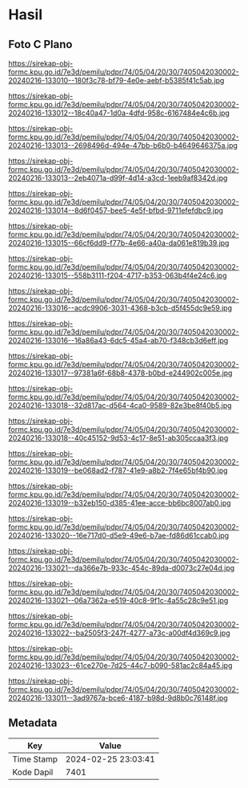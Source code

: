 # Hasil

## Foto C Plano

https://sirekap-obj-formc.kpu.go.id/7e3d/pemilu/pdpr/74/05/04/20/30/7405042030002-20240216-133010--180f3c78-bf79-4e0e-aebf-b5385f41c5ab.jpg

https://sirekap-obj-formc.kpu.go.id/7e3d/pemilu/pdpr/74/05/04/20/30/7405042030002-20240216-133012--18c40a47-1d0a-4dfd-958c-6167484e4c6b.jpg

https://sirekap-obj-formc.kpu.go.id/7e3d/pemilu/pdpr/74/05/04/20/30/7405042030002-20240216-133013--2698496d-494e-47bb-b6b0-b4649646375a.jpg

https://sirekap-obj-formc.kpu.go.id/7e3d/pemilu/pdpr/74/05/04/20/30/7405042030002-20240216-133013--2eb4071a-d99f-4d14-a3cd-1eeb9af8342d.jpg

https://sirekap-obj-formc.kpu.go.id/7e3d/pemilu/pdpr/74/05/04/20/30/7405042030002-20240216-133014--8d6f0457-bee5-4e5f-bfbd-9711efefdbc9.jpg

https://sirekap-obj-formc.kpu.go.id/7e3d/pemilu/pdpr/74/05/04/20/30/7405042030002-20240216-133015--66cf6dd9-f77b-4e66-a40a-da061e819b39.jpg

https://sirekap-obj-formc.kpu.go.id/7e3d/pemilu/pdpr/74/05/04/20/30/7405042030002-20240216-133015--558b3111-f204-4717-b353-063b4f4e24c6.jpg

https://sirekap-obj-formc.kpu.go.id/7e3d/pemilu/pdpr/74/05/04/20/30/7405042030002-20240216-133016--acdc9906-3031-4368-b3cb-d5f455dc9e59.jpg

https://sirekap-obj-formc.kpu.go.id/7e3d/pemilu/pdpr/74/05/04/20/30/7405042030002-20240216-133016--16a86a43-6dc5-45a4-ab70-f348cb3d6eff.jpg

https://sirekap-obj-formc.kpu.go.id/7e3d/pemilu/pdpr/74/05/04/20/30/7405042030002-20240216-133017--97381a6f-68b8-4378-b0bd-e244902c005e.jpg

https://sirekap-obj-formc.kpu.go.id/7e3d/pemilu/pdpr/74/05/04/20/30/7405042030002-20240216-133018--32d817ac-d564-4ca0-9589-82e3be8f40b5.jpg

https://sirekap-obj-formc.kpu.go.id/7e3d/pemilu/pdpr/74/05/04/20/30/7405042030002-20240216-133018--40c45152-9d53-4c17-8e51-ab305ccaa3f3.jpg

https://sirekap-obj-formc.kpu.go.id/7e3d/pemilu/pdpr/74/05/04/20/30/7405042030002-20240216-133019--be068ad2-f787-41e9-a8b2-7f4e65bf4b90.jpg

https://sirekap-obj-formc.kpu.go.id/7e3d/pemilu/pdpr/74/05/04/20/30/7405042030002-20240216-133019--b32eb150-d385-41ee-acce-bb6bc8007ab0.jpg

https://sirekap-obj-formc.kpu.go.id/7e3d/pemilu/pdpr/74/05/04/20/30/7405042030002-20240216-133020--16e717d0-d5e9-49e6-b7ae-fd86d61ccab0.jpg

https://sirekap-obj-formc.kpu.go.id/7e3d/pemilu/pdpr/74/05/04/20/30/7405042030002-20240216-133021--da366e7b-933c-454c-89da-d0073c27e04d.jpg

https://sirekap-obj-formc.kpu.go.id/7e3d/pemilu/pdpr/74/05/04/20/30/7405042030002-20240216-133021--06a7362a-e519-40c8-9f1c-4a55c28c9e51.jpg

https://sirekap-obj-formc.kpu.go.id/7e3d/pemilu/pdpr/74/05/04/20/30/7405042030002-20240216-133022--ba2505f3-247f-4277-a73c-a00df4d369c9.jpg

https://sirekap-obj-formc.kpu.go.id/7e3d/pemilu/pdpr/74/05/04/20/30/7405042030002-20240216-133023--61ce270e-7d25-44c7-b090-581ac2c84a45.jpg

https://sirekap-obj-formc.kpu.go.id/7e3d/pemilu/pdpr/74/05/04/20/30/7405042030002-20240216-133011--3ad9767a-bce6-4187-b98d-9d8b0c76148f.jpg


## Metadata

| Key        | Value               |
| ---------- | ------------------- |
| Time Stamp | 2024-02-25 23:03:41 |
| Kode Dapil | 7401                |



